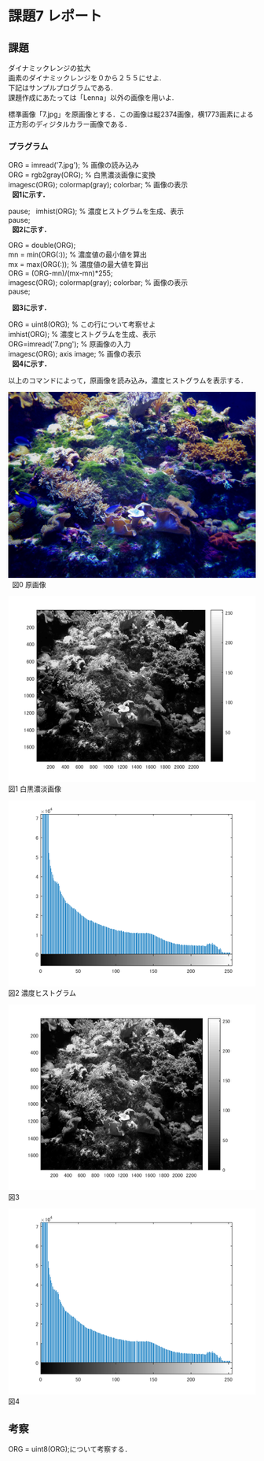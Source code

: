 ﻿# 課題7 レポート
 
## 課題  
 ダイナミックレンジの拡大  
 画素のダイナミックレンジを０から２５５にせよ.  
 下記はサンプルプログラムである.  
 課題作成にあたっては「Lenna」以外の画像を用いよ.  
 
 
標準画像「7.jpg」を原画像とする．この画像は縦2374画像，横1773画素による正方形のディジタルカラー画像である．

### プラグラム  
 ORG = imread('7.jpg'); % 画像の読み込み  
ORG = rgb2gray(ORG); % 白黒濃淡画像に変換  
imagesc(ORG); colormap(gray); colorbar; % 画像の表示  
   **図1に示す．**  
   
pause;  
imhist(ORG); % 濃度ヒストグラムを生成、表示  
pause;  
   **図2に示す．**  
   
ORG = double(ORG);  
mn = min(ORG(:)); % 濃度値の最小値を算出  
mx = max(ORG(:)); % 濃度値の最大値を算出  
ORG = (ORG-mn)/(mx-mn)*255;  
imagesc(ORG); colormap(gray); colorbar; % 画像の表示  
pause; 

   **図3に示す．** 
   
ORG = uint8(ORG); % この行について考察せよ  
imhist(ORG); % 濃度ヒストグラムを生成、表示  
ORG=imread('7.png'); % 原画像の入力    
imagesc(ORG); axis image; % 画像の表示  
   **図4に示す．** 


以上のコマンドによって，原画像を読み込み，濃度ヒストグラムを表示する．  

![原画像](https://github.com/M8I15/MATLAB_program/blob/master/kadai7/7.jpg)  
図0 原画像

![原画像](https://github.com/M8I15/MATLAB_program/blob/master/kadai7/kadai7-0.png)  
図1 白黒濃淡画像  

![原画像](https://github.com/M8I15/MATLAB_program/blob/master/kadai7/kadai7-1.png)  
図2 濃度ヒストグラム

![原画像](https://github.com/M8I15/MATLAB_program/blob/master/kadai7/kadai7-2.png)  
図3  

![原画像](https://github.com/M8I15/MATLAB_program/blob/master/kadai7/kadai7-3.png)  
図4

## 考察  
 ORG = uint8(ORG);について考察する．  
 
 
